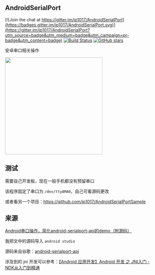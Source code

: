 ## AndroidSerialPort

[![Join the chat at https://gitter.im/jp1017/AndroidSerialPort](https://badges.gitter.im/jp1017/AndroidSerialPort.svg)](https://gitter.im/jp1017/AndroidSerialPort?utm_source=badge&utm_medium=badge&utm_campaign=pr-badge&utm_content=badge) [![Build Status](https://travis-ci.org/jp1017/AndroidSerialPort.svg?branch=master)](https://travis-ci.org/jp1017/AndroidSerialPort) [![GitHub stars](https://img.shields.io/github/stars/badges/shields.svg?style=social&label=Star&maxAge=2592000?style=plastic)](https://github.com/jp1017/AndroidSerialPort)

安卓串口相关操作

<img src="https://cloud.githubusercontent.com/assets/7868514/13865849/dee51aa8-ecea-11e5-99cd-0d8efa532314.png" width="320" />

## 测试

需要自己开发板，现在一般手机都没有预留串口

该程序固定了串口为 `/dev/ttyAMA0`，自己可看源码更改

或者看另一个项目：https://github.com/jp1017/AndroidSerialPortSample

## 来源

[Android串口操作，简化android-serialport-api的demo（附源码）](http://blog.csdn.net/akunainiannian/article/details/8740007)

我把文中的源码导入 `android studio`

源码来自谷歌：[android-serialport-api](https://code.google.com/archive/p/android-serialport-api/)

涉及到的 jni 开发可以参考：[【Android 应用开发】Android 开发 之 JNI入门 - NDK从入门到精通](http://blog.csdn.net/shulianghan/article/details/18964835)
